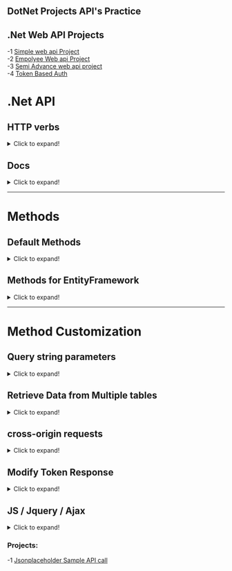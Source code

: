 ## DotNet Projects API's Practice

## .Net Web API Projects
-1 [Simple web api Project](https://github.com/Dushyantsingh-ds/dotnet-api/tree/main/Projects/WebApplication_project_03) <br/>
-2 [Empolyee Web api Project](https://github.com/Dushyantsingh-ds/dotnet-api/tree/main/Projects/EmployeeService_project_04) <br/>
-3 [Semi Advance web api project](https://github.com/Dushyantsingh-ds/dotnet-api/tree/main/Projects/JsonProject_05) <br/>
-4 [Token Based Auth](https://github.com/Dushyantsingh-ds/dotnet-api/tree/main/Projects/TokenBasedAuthWebApp) <br/>

# .Net API

## HTTP verbs
<details>
  <summary>Click to expand!</summary>
  
|HTTP Verb	| CRUD	| Entire Collection (e.g. /customers)	| Specific Item (e.g. /customers/{id}) |
|---|---|---|---|
|POST |Create |	201 (Created), 'Location' header with link to /customers/{id} containing new ID. |	404 (Not Found), 409 (Conflict) if resource already exists..
| GET | Read |	200 (OK), list of customers. Use pagination, sorting and filtering to navigate big lists. |	200 (OK), single customer. 404 (Not Found), if ID not found or invalid.
| PUT |	Update/Replace |	405 (Method Not Allowed), unless you want to update/replace every resource in the entire collection.	200 (OK) or 204 (No Content). 404 (Not Found), if ID not found or invalid.
| PATCH |	Update/Modify	| 405 (Method Not Allowed), unless you want to modify the collection itself.	| 200 (OK) or 204 (No Content). 404 (Not Found), if ID not found or invalid.
| DELETE |	Delete	| 405 (Method Not Allowed), unless you want to delete the whole collection—not often desirable.	200 (OK). | 404 (Not Found), if ID not found or invalid.
</details>

## Docs 
<details>
  <summary>Click to expand!</summary>
-1 Web API Content Negotiation <br/><br/>

Accetpt:application/xml <br/>
Accetpt:application/json <br/>
  
## jsonpFormatter  
<details>
  <summary>Click to expand!</summary>
  
## -1 Install NuGet Package.  <br/>
  
 ### 1.1-Package Manager Console. <br>
  Use this cmd in VS Terminal <br>
  ``` Install-Package WebApiContrib.Formatting.Jsonp ``` 
## 2 Add NameSpace
  ``` using WebApiContrib.Formatting.Jsonp; ```
## 3 Edit Config file <br>
  
Open the file App_Start/WebApiConfig.cs. Add the following code to the WebApiConfig.Register method: 
  ```
var jsonpFormatter = new JsonpMediaTypeFormatter(config.Formatters.JsonFormatter);
config.Formatters.Insert(0, jsonpFormatter);
  ```
  
  From this 
  ```
   public static void Register(HttpConfiguration config)
        {
            // Web API configuration and services
            // Configure Web API to use only bearer token authentication.
            config.SuppressDefaultHostAuthentication();
            config.Filters.Add(new HostAuthenticationFilter(OAuthDefaults.AuthenticationType));

            // Web API routes
            config.MapHttpAttributeRoutes();

            config.Routes.MapHttpRoute(
                name: "DefaultApi",
                routeTemplate: "api/{controller}/{id}",
                defaults: new { id = RouteParameter.Optional }
            );
        }
  ```
  
  To this
  ```
    public static void Register(HttpConfiguration config)
        {
            // Web API configuration and services
            // Configure Web API to use only bearer token authentication.
            config.SuppressDefaultHostAuthentication();
            config.Filters.Add(new HostAuthenticationFilter(OAuthDefaults.AuthenticationType));

            // Web API routes
            config.MapHttpAttributeRoutes();

            config.Routes.MapHttpRoute(
                name: "DefaultApi",
                routeTemplate: "api/{controller}/{id}",
                defaults: new { id = RouteParameter.Optional }
            );
            var jsonpFormatter = new JsonpMediaTypeFormatter(config.Formatters.JsonFormatter);
            config.Formatters.Insert(0, jsonpFormatter); 
        }
  ```
</details>
</details>

------------------

# Methods 
## Default Methods
<details>
  <summary>Click to expand!</summary>
  
  ```
  public class ValuesController : ApiController
{
    static List<string> strings = new List<string>()
    {
        "value0", "value1", "value2"
    };
    // GET api/values
    public IEnumerable<string> Get()
    {
        return strings;
    }

    // GET api/values/5
    public string Get(int id)
    {
        return strings[id];
    }

    // POST api/values
    public void Post([FromBody]string value)
    {
        strings.Add(value);
    }

    // PUT api/values/5
    public void Put(int id, [FromBody]string value)
    {
        strings[id] = value;
    }

    // DELETE api/values/5
    public void Delete(int id)
    {
        strings.RemoveAt(id);
    }
}
```

  </details>

## Methods for EntityFramework
  <details>
  <summary>Click to expand!</summary>
    
-----
### Get 
<details>
  <summary>Click to expand!</summary>
  
  ``` 
   public IEnumerable<Employee> Get()
        {
            using(EmployeeDBEntities entities = new EmployeeDBEntities())
            {
                return entities.Employees.ToList();
            }
        }
  ```
  
  </details>
  
 ### Get (int Id)
<details>
  <summary>Click to expand!</summary>
  
  ``` 
   public Employee Get(int id)
        {
            using (EmployeeDBEntities entities = new EmployeeDBEntities())
            {
                return entities.Employees.FirstOrDefault(e => e.ID == id);
            }
        }
  ```
  </details> 
  
   ### Get (int Id) [HttpResponseMessage]
<details>
  <summary>Click to expand!</summary>
  
  ``` 
public HttpResponseMessage Get(int id)
{
    using (EmployeeDBEntities entities = new EmployeeDBEntities())
    {
        var entity = entities.Employees.FirstOrDefault(e => e.ID == id);
        if (entity != null)
        {
            return Request.CreateResponse(HttpStatusCode.OK, entity);
        }
        else
        {
            return Request.CreateErrorResponse(HttpStatusCode.NotFound,
                "Employee with Id " + id.ToString() + " not found");
        }
    }
}
  ```
  </details> 
  
  -----
  
  ### Post ([FromBody] Employee employee)
<details>
  <summary>Click to expand!</summary>
  
  ``` 
   public void Post([FromBody] Employee employee)
{
    using (EmployeeDBEntities entities = new EmployeeDBEntities())
    {
        entities.Employees.Add(employee);
        entities.SaveChanges();
    }
}
  ```
  </details> 
  
   ### Post ([FromBody] Employee employee) [HttpResponseMessage]
<details>
  <summary>Click to expand!</summary>
  
  ``` 
 public HttpResponseMessage Post([FromBody] Employee employee)
{
    try
    {
        using (EmployeeDBEntities entities = new EmployeeDBEntities())
        {
            entities.Employees.Add(employee);
            entities.SaveChanges();

            var message = Request.CreateResponse(HttpStatusCode.Created, employee);
            message.Headers.Location = new Uri(Request.RequestUri +
                employee.ID.ToString());

            return message;
        }
    }
    catch (Exception ex)
    {
        return Request.CreateErrorResponse(HttpStatusCode.BadRequest, ex);
    }
}
  ```
  </details> 
  
   -----
  
  ### Delete (int id)
<details>
  <summary>Click to expand!</summary>
  
  ``` 
   public void Delete(int id)
{
    using (EmployeeDBEntities entities = new EmployeeDBEntities())
    {
        entities.Employees.Remove(entities.Employees.FirstOrDefault(e => e.ID == id));
        entities.SaveChanges();
    }
}

  ```
  </details> 
  
  ### Delete (int id) [HttpResponseMessage]
<details>
  <summary>Click to expand!</summary>
  
  ``` 
  public HttpResponseMessage Delete(int id)
{
    try
    {
        using (EmployeeDBEntities entities = new EmployeeDBEntities())
        {
            var entity = entities.Employees.FirstOrDefault(e => e.ID == id);
            if (entity == null)
            {
                return Request.CreateErrorResponse(HttpStatusCode.NotFound,
                    "Employee with Id = " + id.ToString() + " not found to delete");
            }
            else
            {
                entities.Employees.Remove(entity);
                entities.SaveChanges();
                return Request.CreateResponse(HttpStatusCode.OK);
            }
        }
    }
    catch (Exception ex)
    {
        return Request.CreateErrorResponse(HttpStatusCode.BadRequest, ex);
    }
}
  ```
  </details> 
  
   -----
  
  ### Put (int id, [FromBody]Employee employee)
<details>
  <summary>Click to expand!</summary>
  
  ``` 
  public void Put(int id, [FromBody]Employee employee)
{
    using (EmployeeDBEntities entities = new EmployeeDBEntities())
    {
        var entity = entities.Employees.FirstOrDefault(e => e.ID == id);

        entity.FirstName = employee.FirstName;
        entity.LastName = employee.LastName;
        entity.Gender = employee.Gender;
        entity.Salary = employee.Salary;

        entities.SaveChanges();
    }
}
  ```
  </details> 
  
   ### Put (int id, [FromBody]Employee employee) [HttpResponseMessage]
<details>
  <summary>Click to expand!</summary>
  
  ``` 
 public HttpResponseMessage Put(int id, [FromBody]Employee employee)
{
    try
    {
        using (EmployeeDBEntities entities = new EmployeeDBEntities())
        {
            var entity = entities.Employees.FirstOrDefault(e => e.ID == id);
            if (entity == null)
            {
                return Request.CreateErrorResponse(HttpStatusCode.NotFound,
                    "Employee with Id " + id.ToString() + " not found to update");
            }
            else
            {
                entity.FirstName = employee.FirstName;
                entity.LastName = employee.LastName;
                entity.Gender = employee.Gender;
                entity.Salary = employee.Salary;

                entities.SaveChanges();

                return Request.CreateResponse(HttpStatusCode.OK, entity);
            }
        }
    }
    catch (Exception ex)
    {
        return Request.CreateErrorResponse(HttpStatusCode.BadRequest, ex);
    }
}
  ```
  </details> 
  </details> 
  
  -----
  
  
# Method Customization  

## Query string parameters
<details>
  <summary>Click to expand!</summary>
  
   -----
  
  ### Get(string gender = "All")
<details>
  <summary>Click to expand!</summary>
  
  ``` 
  public HttpResponseMessage Get(string gender = "All")
{
    using (EmployeeDBEntities entities = new EmployeeDBEntities())
    {
        switch (gender.ToLower())
        {
            case "all":
                return Request.CreateResponse(HttpStatusCode.OK,
                    entities.Employees.ToList());
            case "male":
                return Request.CreateResponse(HttpStatusCode.OK,
                    entities.Employees.Where(e => e.Gender.ToLower() == "male").ToList());
            case "female":
                return Request.CreateResponse(HttpStatusCode.OK,
                    entities.Employees.Where(e => e.Gender.ToLower() == "female").ToList());
            default:
                return Request.CreateErrorResponse(HttpStatusCode.BadRequest,
                    "Value for gender must be Male, Female or All. " + gender + " is invalid.");
        }
    }
}
  ```
  </details>
  </details>
  
  ## Retrieve Data from Multiple tables
<details>
  <summary>Click to expand!</summary>
  
  ### Tabels:
  Users, <br>
  Roles, <br>
  UserRoles, <br>
  Subjects, <br>
  SubjectAuthors <br>
  
 ###  Code <br>
  Step-1: Code for Custom List <br>
  ```
   public class AuthorsList
        {
            public string Id { get; set; }
            public string Email { get; set; }
            public string Name { get; set; }
            public string UserId { get; set; }
            public string RoleId { get; set; }
            public string Username { get; set; }
            public string SubjectId { get; set; }
        }
  ```
  
  Step-2 Code for Qurey
  ```
    // GET: api/master/authors
        [AllowAnonymous]
        [Route("api/master/Authors")]
        public List<AuthorsList> GetAuthors()
        {
            AuthorsList authorlisst = new AuthorsList();
           var _autobj = (from r in entities.AspNetUserRoles
                           where r.AspNetRole.Name == "AUTHOR"
                           select new
                           {
                               r.UserId,
                               r.AspNetUser.Email,
                               r.AspNetUser.SubjectAuthors.FirstOrDefault().SubjectId,
                               r.AspNetUser.SubjectAuthors.FirstOrDefault().Subject.Name
                           }).ToList();
            List<AuthorsList> authList = new List<AuthorsList>();
            foreach (var _autitem in _autobj)
            {
                authList.Add(new AuthorsList { UserId = _autitem.UserId, Email = _autitem.Email, 
                    SubjectId = _autitem.SubjectId.ToString(), Name = _autitem.Name });
            }

            return authList;
        }
  ```
  
  Step-3: Output
  ```
  [{"$id":"1","Id":null,"Email":"alex@g.com","Name":"Dermatology","UserId":"c8e5444a-f9df-4fae-b7c3-837672316ddc","RoleId":null,"Username":null,"SubjectId":"4"},{"$id":"2","Id":null,"Email":"john@g.com","Name":"Anatomy","UserId":"e0113bbc-f5e6-4397-a329-960c8b8a4f11","RoleId":null,"Username":null,"SubjectId":"6"}]
  ```
  
  </details>
  </details>   

  

    
## cross-origin requests  
<details>
  <summary>Click to expand!</summary>
  
## -1 Install NuGet Package.  <br/>
  
 ### 1.1-Package Manager Console. <br>
  Use this cmd in VS Terminal <br>
  ``` Install-Package Microsoft.AspNet.WebApi.Cors ``` 
## 2 Include the following 2 lines of code in Register() method of WebApiConfig class in WebApiConfig.cs file in App_Start folder
  ``` 
  EnableCorsAttribute cors = new EnableCorsAttribute("*", "*", "*");
  config.EnableCors(cors); 
  ```
## Code Demo
  
  From this 
  ```
   public static void Register(HttpConfiguration config)
        {
            // Web API configuration and services
            // Configure Web API to use only bearer token authentication.
            config.SuppressDefaultHostAuthentication();
            config.Filters.Add(new HostAuthenticationFilter(OAuthDefaults.AuthenticationType));

            // Web API routes
            config.MapHttpAttributeRoutes();

            config.Routes.MapHttpRoute(
                name: "DefaultApi",
                routeTemplate: "api/{controller}/{id}",
                defaults: new { id = RouteParameter.Optional }
            );
        }
  ```
  
  To this
  ```
    public static void Register(HttpConfiguration config)
        {
            // Web API configuration and services
            // Configure Web API to use only bearer token authentication.
            config.SuppressDefaultHostAuthentication();
            config.Filters.Add(new HostAuthenticationFilter(OAuthDefaults.AuthenticationType));

            // Web API routes
            config.MapHttpAttributeRoutes();

            config.Routes.MapHttpRoute(
                name: "DefaultApi",
                routeTemplate: "api/{controller}/{id}",
                defaults: new { id = RouteParameter.Optional }
            );
            EnableCorsAttribute cors = new EnableCorsAttribute("*", "*", "*");
            config.EnableCors(cors);
        }
  ```
</details>
       
## Modify Token Response  
<details>
  <summary>Click to expand!</summary>

## 1 Update the following code in CreateProperties() method class in ApplicationOAuthProvider.cs file in Provider folder
## Code Demo
  
  From this 
  ```
     public static AuthenticationProperties CreateProperties(string userName)
        {
            IDictionary<string, string> data = new Dictionary<string, string>
            {
                { "userName", userName }
            };
            return new AuthenticationProperties(data);
        }
  ```
  
  To this
  ```
     public static AuthenticationProperties CreateProperties(string userName)
        {
            AchievedItDBEntities entities = new AchievedItDBEntities();

            var UserId = entities.AspNetUsers.Where(r => r.UserName == userName).FirstOrDefault().Id;
            var RoleId = entities.AspNetUserRoles.Where(r => r.UserId == UserId).FirstOrDefault().RoleId;
            var Role = entities.AspNetRoles.Where(r => r.Id == RoleId).FirstOrDefault().Name;
            string redirectURL = "";
            if (Role == "SuperAdmin".ToUpper())
            {
                redirectURL = "/SuperAdmin";
            }
            else if (Role == "Admin".ToUpper())
            {
                redirectURL = "/Admin";
            }
            else if (Role == "Verifier".ToUpper())
            {
                redirectURL = "/Verifier";
            }
            else if (Role == "User")
            {
                redirectURL = "/User";
            }
            else
            {
                redirectURL = "Invaild";
            }
            IDictionary<string, string> data = new Dictionary<string, string>
            {
                { "userName", userName },
                { "redirectURL", redirectURL}
            };
            return new AuthenticationProperties(data);
        }
  ```
## Request Url Post Method
  ``` https://localhost:44338/token ```
## Body  
  ``` Username=admin4@test.com&Password=Abc123@Xxx&grant_type=password ```
## API Response
  ```
  {
  "access_token":"Wm-2lne4f82ZFOcztiE_IjLyEq5MakfZw03kevDpxv_56fOIUX-j35cmizo98i9OjmcBiddJqLDKYCOqJc1QpFDL1XXY16CCFJpBx9Icg3ZZAeTX83Ii2uIolUjEy--KlaDrDE7oUCllZur8v-HyD91Q8sYS25X-tgeefYAGW_K1smzksBsz203mvmOL9f9XGMmA5EJHIg6bFay4f_y6K1v0liWS-CZc_YvqzSCPowPX5svsRywXeJeEploYwI4Mly7axW6tKBFsmQRPv7OTjp9OQhXSpA33wAH656IRCcA1IUPEMtgM5-A9ja8QIMDtht-ZQOGTE-HPimGcn7lxLzTJP7kwqYX9DOncJBZIXKafLMxNIEQRG-s7E7NZMs3sXL5v-XvZF6N4mdR37xJ1IUw8hiNvCfk8B23BBeC4R7-Uu6r4ZRqmLb7QgqOSFP440Sa-XXtPdDCjfCQBNSDX42eGKAzOIzBH9b8XGAJZ-JYjm0Ysv7WjbPvvqWEuKrz8RZA6YYWyHEXGNkERxnkdI7sRVx7oKvbJpZ3Jkm9mQxc",
  "token_type":"bearer",
  "expires_in":1209599,
  "userName":"admin4@test.com",
  "redirectURL":"/Admin",
  ".issued":"Fri, 25 Mar 2022 20:40:25 GMT",
  ".expires":"Fri, 08 Apr 2022 20:40:25 GMT"
  }
  ```
  
  
</details>
</details>

## JS / Jquery / Ajax
<details>
  <summary>Click to expand!</summary>
  
 ### [Get Request] - Display Data on HTML TABLE Jquery/Ajax with Entity framewrok  
  <details>
  <summary>Click to expand!</summary>
 
HTML CODE for Table
```
  <div class=" row">
       <label id="tabledivErrorText"></label>
          <table class="table table-bordered" id="tblData">
             <thead>
               <tr class="success">
                   <th>Id</th>
                   <th>Name</th>
                   <th>Email</th>
                   <th>Phone</th>
                   <th>Age</th>
               </tr>
             </thead>
           <tbody id="tblBody"></tbody>
          </table>
  </div>
```
    
JS script

```
<script src="~/Scripts/jquery-3.4.1.min.js" type="text/javascript"></script>
<script type="text/javascript">
    $(document).ready(function () {
       $.ajax({
        url: '/api/Member/GetFamilyMemberById/2',
        method: 'GET',
        success: function (data) {
            $('#tblBody').empty();
            $.each(data, function (index, value) {
                var row = $('<tr><td>'+ value.Id + '</td><td>'
                    + value.Name + '</td><td>'
                    + value.Email + '</td><td>'
                    + value.Phone + '</td><td>'
                    + value.Age + '</td></tr>');
                $('#tblData').append(row);
            });
        },
        error: function (jQXHR) {
            // If status code is 401, access token expired, so
            // redirect the user to the login page
            if (jQXHR.status == "401") {
                $('#tabledivErrorText').text("401");
            }
            else {
                $('#tabledivErrorText').text(jqXHR.responseText);
            }
        }
    });
  });
    </script>
```    
API Get Method
```
private PerformanceTestDBEntities entities = new PerformanceTestDBEntities();
  // GET: api/GetListMembersId
  [ResponseType(typeof(Member))]
  [HttpGet]
  [Route("api/Member/GetFamilyMemberById/{Id}")]
  public IHttpActionResult GetFamilyMember(string id)
  {
      int ids = Convert.ToInt32(id);
      try
        {
         var _autobj = (from r in entities.FamilyMemberDetails
                       where r.Member.MemberId == ids
                        select new
                          {
                            r.MemberId,
                            r.Id,
                            r.Name,
                            r.Email,
                            r.Phone,
                            r.Age
               }).OrderByDescending(a => a.Age).ToList();
            
         return Ok(_autobj);
        }
    catch (DbUpdateConcurrencyException)
     {
      if (!MemberExists(ids))
       {
           return NotFound();
       }
       else
         {
            throw;
         }
      }
 }
```
</details>
  
  ### [Post Request] - Jquery/Ajax - Create User 
  <details>
  <summary>Click to expand!</summary>
    
   ``` 
  <script type="text/javascript">
        $(document).ready(function () {

            // Save the new user details
            $('#btnRegister').click(function () {
                $.ajax({
                    url: '/api/account/register',
                    method: 'POST',
                    data: {
                        email: $('#txtEmail').val(),
                        password: $('#txtPassword').val(),
                        confirmPassword: $('#txtConfirmPassword').val()
                    },
                    success: function () {
                        $('#successModal').modal('show');
                    },
                    error: function (jqXHR) {
                        $('#divErrorText').text(jqXHR.responseText);
                    }
                });
            });
        });
    </script>
 ```
</details>
  
  ### [Post Request] - Jquery/Ajax - Login User 
  <details>
  <summary>Click to expand!</summary>
    
```
   <script type="text/javascript">
        $(document).ready(function () {

            $('#linkClose').click(function () {
                $('#divError').hide('fade');
            });

            $('#btnLogin').click(function () {
                $.ajax({
                    url: '/token',
                    method: 'POST',
                    contentType: 'application/json',
                    data: {
                        username: $('#txtUsername').val(),
                        password: $('#txtPassword').val(),
                        grant_type: 'password'
                    },
                    success: function (response) {
                        sessionStorage.setItem("accessToken", response.access_token);
                        window.location.href = "dashboard";
                    },
                    error: function (jqXHR) {
                        $('#divErrorText').text(jqXHR.responseText);
                    }
                });
            });
        });
    </script>
```    
    
</details>

### [Get Request] - DropDown List Jquery/Ajax with Entity framewrok - Select List 
  <details>
  <summary>Click to expand!</summary>
 
HTML CODE for Dropdown
```
 <label class="col-12 col-sm-3 col-form-label text-left text-sm-right">Subject (Optional)</label>
 <select class="form-control" id="departmentsDropdown" name="departmentsDropdown"></select>

```
    
JS script

```
<script src="~/Scripts/jquery-3.4.1.min.js" type="text/javascript"></script>
<script type="text/javascript">
    $(document).ready(function () {
        // Save the new user details
        App.init();

        $.ajax({
            type: "GET",
            url: "/api/subjects",
            data: "{}",
            success: function (data) {
                var s = '<option value="-1">Select a Subject</option>';
                for (var i = 0; i < data.length; i++) {
                    s += '<option value="' + data[i].SubjectId + '">' + data[i].Name + '</option>';
                    console.log(data[i].name + "------" + data[i].SubjectId);
                }
                $("#departmentsDropdown").html(s);
            }
        });
        });
    </script>
```    
API Get Method
```
private ExamAcademyEntities db = new ExamAcademyEntities();

        // GET: api/Subjects
        public IQueryable<Subject> GetSubjects()
        {
            return db.Subjects;
        }
```
</details>
  
</details>
  
### Projects:
-1 [Jsonplaceholder Sample API call](https://github.com/Dushyantsingh-ds/dotnet-api/tree/main/Projects/WebApplication_project_03)
